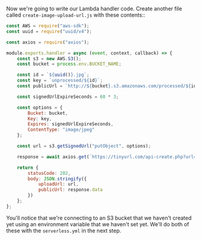 Now we're going to write our Lambda handler code.
Create another file called `create-image-upload-url.js` with these contents::

```js
const AWS = require("aws-sdk");
const uuid = require("uuid/v4");

const axios = require("axios");

module.exports.handler = async (event, context, callback) => {
    const s3 = new AWS.S3();
    const bucket = process.env.BUCKET_NAME;

    const id = `${uuid()}.jpg`;
    const key = `unprocessed/${id}`;
    const publicUrl = `http://${bucket}.s3.amazonaws.com/processed/${id}`;

    const signedUrlExpireSeconds = 60 * 3;

    const options = {
        Bucket: bucket,
        Key: key,
        Expires: signedUrlExpireSeconds,
        ContentType: "image/jpeg"
    };

    const url = s3.getSignedUrl("putObject", options);

    response = await axios.get(`https://tinyurl.com/api-create.php?url=${publicUrl}`);

    return {
        statusCode: 202,
        body: JSON.stringify({
            uploadUrl: url,
            publicUrl: response.data
        })
    };
};
```

You'll notice that we're connecting to an S3 bucket that we haven't created yet using an environment variable that we haven't set yet. We'll do both of these with the `serverless.yml` in the next step.
